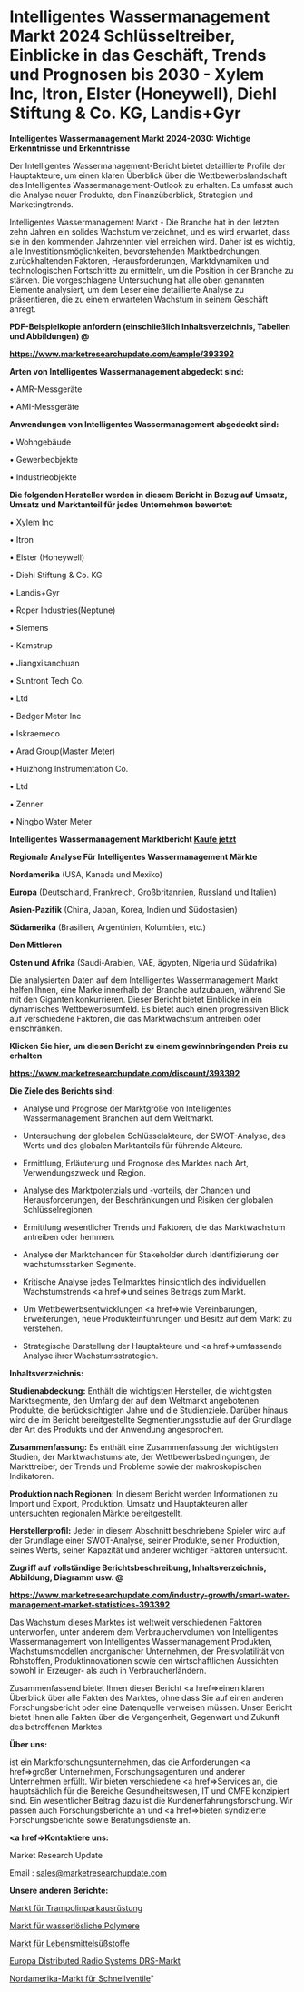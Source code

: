 # Intelligentes Wassermanagement Markt 2024 Schlüsseltreiber, Einblicke in das Geschäft, Trends und Prognosen bis 2030 - Xylem Inc, Itron, Elster (Honeywell), Diehl Stiftung & Co. KG, Landis+Gyr

<strong>Intelligentes Wassermanagement Markt 2024-2030: Wichtige Erkenntnisse und Erkenntnisse</strong>

Der Intelligentes Wassermanagement-Bericht bietet detaillierte Profile der Hauptakteure, um einen klaren Überblick über die Wettbewerbslandschaft des Intelligentes Wassermanagement-Outlook zu erhalten. Es umfasst auch die Analyse neuer Produkte, den Finanzüberblick, Strategien und Marketingtrends.

Intelligentes Wassermanagement Markt - Die Branche hat in den letzten zehn Jahren ein solides Wachstum verzeichnet, und es wird erwartet, dass sie in den kommenden Jahrzehnten viel erreichen wird. Daher ist es wichtig, alle Investitionsmöglichkeiten, bevorstehenden Marktbedrohungen, zurückhaltenden Faktoren, Herausforderungen, Marktdynamiken und technologischen Fortschritte zu ermitteln, um die Position in der Branche zu stärken. Die vorgeschlagene Untersuchung hat alle oben genannten Elemente analysiert, um dem Leser eine detaillierte Analyse zu präsentieren, die zu einem erwarteten Wachstum in seinem Geschäft anregt.



<strong><b>PDF-Beispielkopie anfordern (einschließlich Inhaltsverzeichnis, Tabellen und Abbildungen) @ </b></strong>

<strong><a href=https://www.marketresearchupdate.com/sample/393392>

<strong>https://www.marketresearchupdate.com/sample/393392</u></a></strong></strong>



<strong>Arten von Intelligentes Wassermanagement abgedeckt sind:</strong>

• AMR-Messgeräte

• AMI-Messgeräte



<strong>Anwendungen von Intelligentes Wassermanagement abgedeckt sind:</strong>

• Wohngebäude

• Gewerbeobjekte

• Industrieobjekte



<strong>Die folgenden Hersteller werden in diesem Bericht in Bezug auf Umsatz, Umsatz und Marktanteil für jedes Unternehmen bewertet:</strong>

• Xylem Inc

• Itron

• Elster (Honeywell)

• Diehl Stiftung & Co. KG

• Landis+Gyr

• Roper Industries(Neptune)

• Siemens

• Kamstrup

• Jiangxisanchuan

• Suntront Tech Co.

• Ltd

• Badger Meter Inc

• Iskraemeco

• Arad Group(Master Meter)

• Huizhong Instrumentation Co.

• Ltd

• Zenner

• Ningbo Water Meter



<strong>Intelligentes Wassermanagement Marktbericht <a href=https://www.marketresearchupdate.com/buynow/393392>Kaufe jetzt</a></strong>



<strong>Regionale Analyse Für Intelligentes Wassermanagement Märkte</strong>



<strong>Nordamerika</strong> (USA, Kanada und Mexiko)



<strong>Europa</strong> (Deutschland, Frankreich, Großbritannien, Russland und Italien)



<strong>Asien-Pazifik</strong> (China, Japan, Korea, Indien und Südostasien)



<strong>Südamerika</strong> (Brasilien, Argentinien, Kolumbien, etc.)



<strong>Den Mittleren</strong> 

<strong>Osten und Afrika</strong> (Saudi-Arabien, VAE, ägypten, Nigeria und Südafrika)

Die analysierten Daten auf dem Intelligentes Wassermanagement Markt helfen Ihnen, eine Marke innerhalb der Branche aufzubauen, während Sie mit den Giganten konkurrieren. Dieser Bericht bietet Einblicke in ein dynamisches Wettbewerbsumfeld. Es bietet auch einen progressiven Blick auf verschiedene Faktoren, die das Marktwachstum antreiben oder einschränken.



<strong>Klicken Sie hier, um diesen Bericht zu einem gewinnbringenden Preis zu erhalten
</strong>

<strong><a href=https://www.marketresearchupdate.com/discount/393392>https://www.marketresearchupdate.com/discount/393392</b></u></strong></a>



<strong>Die Ziele des Berichts sind:</strong>

- Analyse und Prognose der Marktgröße von Intelligentes Wassermanagement Branchen auf dem Weltmarkt.

- Untersuchung der globalen Schlüsselakteure, der SWOT-Analyse, des Werts und des globalen Marktanteils für führende Akteure.

- Ermittlung, Erläuterung und Prognose des Marktes nach Art, Verwendungszweck und Region.

- Analyse des Marktpotenzials und -vorteils, der Chancen und Herausforderungen, der Beschränkungen und Risiken der globalen Schlüsselregionen.

- Ermittlung wesentlicher Trends und Faktoren, die das Marktwachstum antreiben oder hemmen.

- Analyse der Marktchancen für Stakeholder durch Identifizierung der wachstumsstarken Segmente.

- Kritische Analyse jedes Teilmarktes hinsichtlich des individuellen Wachstumstrends <a href=>und</a> seines Beitrags zum Markt.

- Um Wettbewerbsentwicklungen <a href=>wie</a> Vereinbarungen, Erweiterungen, neue Produkteinführungen und Besitz auf dem Markt zu verstehen.

- Strategische Darstellung der Hauptakteure und <a href=>umfas</a>sende Analyse ihrer Wachstumsstrategien.



<strong>Inhaltsverzeichnis:</strong>



<strong>Studienabdeckung:</strong> Enthält die wichtigsten Hersteller, die wichtigsten Marktsegmente, den Umfang der auf dem Weltmarkt angebotenen Produkte, die berücksichtigten Jahre und die Studienziele. Darüber hinaus wird die im Bericht bereitgestellte Segmentierungsstudie auf der Grundlage der Art des Produkts und der Anwendung angesprochen.



<strong>Zusammenfassung:</strong> Es enthält eine Zusammenfassung der wichtigsten Studien, der Marktwachstumsrate, der Wettbewerbsbedingungen, der Markttreiber, der Trends und Probleme sowie der makroskopischen Indikatoren.



<strong>Produktion nach Regionen:</strong> In diesem Bericht werden Informationen zu Import und Export, Produktion, Umsatz und Hauptakteuren aller untersuchten regionalen Märkte bereitgestellt.



<strong>Herstellerprofil:</strong> Jeder in diesem Abschnitt beschriebene Spieler wird auf der Grundlage einer SWOT-Analyse, seiner Produkte, seiner Produktion, seines Werts, seiner Kapazität und anderer wichtiger Faktoren untersucht.



<strong><b>Zugriff auf vollständige Berichtsbeschreibung, Inhaltsverzeichnis, Abbildung, Diagramm usw. @ </b></strong>

<strong><a href=https://www.marketresearchupdate.com/industry-growth/smart-water-management-market-statistices-393392>https://www.marketresearchupdate.com/industry-growth/smart-water-management-market-statistices-393392</a></strong>

Das Wachstum dieses Marktes ist weltweit verschiedenen Faktoren unterworfen, unter anderem dem Verbrauchervolumen von Intelligentes Wassermanagement von Intelligentes Wassermanagement Produkten, Wachstumsmodellen anorganischer Unternehmen, der Preisvolatilität von Rohstoffen, Produktinnovationen sowie den wirtschaftlichen Aussichten sowohl in Erzeuger- als auch in Verbraucherländern.

Zusammenfassend bietet Ihnen dieser Bericht <a href=>einen</a> klaren Überblick über alle Fakten des Marktes, ohne dass Sie auf einen anderen Forschungsbericht oder eine Datenquelle verweisen müssen. Unser Bericht bietet Ihnen alle Fakten über die Vergangenheit, Gegenwart und Zukunft des betroffenen Marktes.



<strong>Über uns:</strong>

 ist ein Marktforschungsunternehmen, das die Anforderungen <a href=>großer</a> Unternehmen, Forschungsagenturen und anderer Unternehmen erfüllt. Wir bieten verschiedene <a href=>Services</a> an, die hauptsächlich für die Bereiche Gesundheitswesen, IT und CMFE konzipiert sind. Ein wesentlicher Beitrag dazu ist die Kundenerfahrungsforschung. Wir passen auch Forschungsberichte an und <a href=>bieten</a> syndizierte Forschungsberichte sowie Beratungsdienste an.



<strong><a href=>Kontaktiere uns:</a></strong>

Market Research Update

Email : sales@marketresearchupdate.com



<strong>Unsere anderen Berichte:</strong>

<a href=https://www.linkedin.com/pulse/trampoline-park-equipment-market-trends>Markt für Trampolinparkausrüstung</a>

<a href=https://www.linkedin.com/pulse/water-soluble-polymers-market-size>Markt für wasserlösliche Polymere</a>

<a href=https://www.linkedin.com/pulse/food-sweeteners-market-2023-remarking-enormous>Markt für Lebensmittelsüßstoffe</a>

<a href=https://www.linkedin.com/pulse/europe-distributed-radio-systems-drs-market>Europa Distributed Radio Systems DRS-Markt</a>

<a href=https://www.linkedin.com/pulse/north-america-fast-valve-market-2023-comprehensive-strategic>Nordamerika-Markt für Schnellventile</a>"
